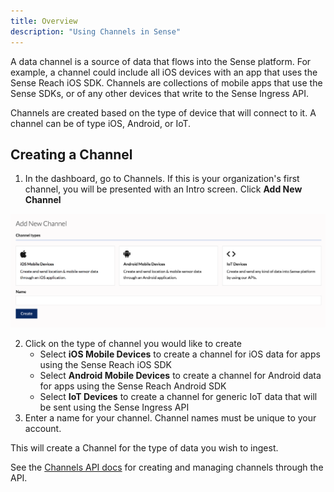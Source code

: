 ```yaml
---
title: Overview
description: "Using Channels in Sense"
---
```


A data channel is a source of data that flows into the Sense platform. For example, a channel could include all iOS devices with an app that uses the Sense Reach iOS SDK. Channels are collections of mobile apps that use the Sense SDKs, or of any other devices that write to the Sense Ingress API.

Channels are created based on the type of device that will connect to it. A channel can be of type iOS, Android, or IoT.


## Creating a Channel

1.  In the dashboard, go to Channels. If this is your organization's first channel, you will be presented with an Intro screen. Click **Add New Channel**

![](images/add_new_channel.png)

2.  Click on the type of channel you would like to create
    -  Select **iOS Mobile Devices** to create a channel for iOS data for apps using the Sense Reach iOS SDK
    -  Select **Android Mobile Devices** to create a channel for Android data for apps using the Sense Reach Android SDK
    -  Select **IoT Devices** to create a channel for generic IoT data that will be sent using the Sense Ingress API
3.  Enter a name for your channel. Channel names must be unique to your account.

This will create a Channel for the type of data you wish to ingest.

See the [Channels API docs](/apis/sense-api#/) for creating and managing channels through the API.
